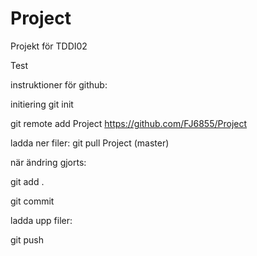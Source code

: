 Project
=======

Projekt för TDDI02

Test


instruktioner för github:

initiering
git init

git remote add Project https://github.com/FJ6855/Project

ladda ner filer:
git pull Project (master)

när ändring gjorts:

git add .

git commit

ladda upp filer:

git push
